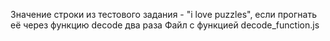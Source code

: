 Значение строки из тестового задания - "i love puzzles", если прогнать её через функцию decode два раза
Файл с функцией decode_function.js
